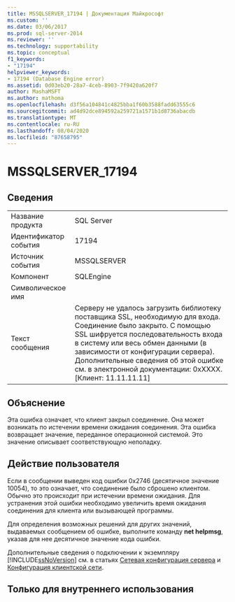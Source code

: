 ```yaml
---
title: MSSQLSERVER_17194 | Документация Майкрософт
ms.custom: ''
ms.date: 03/06/2017
ms.prod: sql-server-2014
ms.reviewer: ''
ms.technology: supportability
ms.topic: conceptual
f1_keywords:
- "17194"
helpviewer_keywords:
- 17194 (Database Engine error)
ms.assetid: 0d03eb20-28a7-4ceb-8903-7f9420a620f7
author: MashaMSFT
ms.author: mathoma
ms.openlocfilehash: d3f56a104841c4825bba1f60b3588fadd63555c6
ms.sourcegitcommit: ad4d92dce894592a259721a1571b1d8736abacdb
ms.translationtype: MT
ms.contentlocale: ru-RU
ms.lasthandoff: 08/04/2020
ms.locfileid: "87658795"
---
```

# <a name="mssqlserver_17194"></a>MSSQLSERVER_17194
    
## <a name="details"></a>Сведения  
  
|||  
|-|-|  
|Название продукта|SQL Server|  
|Идентификатор события|17194|  
|Источник события|MSSQLSERVER|  
|Компонент|SQLEngine|  
|Символическое имя||  
|Текст сообщения|Серверу не удалось загрузить библиотеку поставщика SSL, необходимую для входа. Соединение было закрыто. С помощью SSL шифруется последовательность входа в систему или весь обмен данными (в зависимости от конфигурации сервера). Дополнительные сведения об этой ошибке см. в электронной документации:  0xXXXX. [Клиент: 11.11.11.11]|  
  
## <a name="explanation"></a>Объяснение  
 Эта ошибка означает, что клиент закрыл соединение. Она может возникать по истечении времени ожидания соединения. Эта ошибка возвращает значение, переданное операционной системой. Это значение описывает соответствующую неполадку.  
  
## <a name="user-action"></a>Действие пользователя  
 Если в сообщении выведен код ошибки 0x2746 (десятичное значение 10054), то это означает, что соединение было сброшено клиентом. Обычно это происходит при истечении времени ожидания. Для устранения этой ошибки необходимо увеличить время ожидания соединения для клиента или вызывающей программы.  
  
 Для определения возможных решений для других значений, выдаваемых сообщением об ошибке, выполните команду **net helpmsg**, указав для нее десятичное значение кода ошибки.  
  
 Дополнительные сведения о подключении к экземпляру [!INCLUDE[ssNoVersion](../../includes/ssnoversion-md.md)] см. в статьях [Сетевая конфигурация сервера](../../database-engine/configure-windows/server-network-configuration.md) и [Конфигурация клиентской сети](../../database-engine/configure-windows/client-network-configuration.md).  
  
## <a name="internal-only"></a>Только для внутреннего использования  
  
